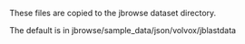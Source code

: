 These files are copied to the jbrowse dataset directory.

The default is in jbrowse/sample_data/json/volvox/jblastdata

